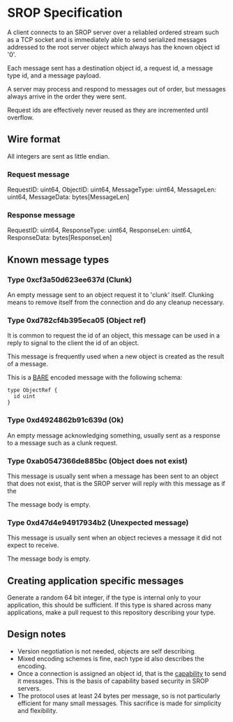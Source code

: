 
# SROP Specification

A client connects to an SROP server over a reliabled ordered stream such as a TCP socket
and is immediately able to send serialized messages addressed to the root server object which
always has the known object id '0'. 

Each message sent has a destination object id, a request id, a message type id, and a message payload.

A server may process and respond to messages out of order, but messages always arrive in the order they were sent.

Request ids are effectively never reused as they are incremented until overflow.

## Wire format

All integers are sent as little endian.

### Request message

RequestID: uint64, ObjectID: uint64, MessageType: uint64, MessageLen: uint64, MessageData: bytes[MessageLen]

### Response message

RequestID: uint64, ResponseType: uint64, ResponseLen: uint64, ResponseData: bytes[ResponseLen]

## Known message types

### Type 0xcf3a50d623ee637d (Clunk)

An empty message sent to an object request it to 'clunk' itself.
Clunking means to remove itself from the connection and do any cleanup
necessary.

### Type 0xd782cf4b395eca05 (Object ref)

It is common to request the id of an object, this message can
be used in a reply to signal to the client the id of an object.

This message is frequently used when a new object is created as the result of a message.

This is a [BARE](https://baremessages.org) encoded message with the following schema:

```
type ObjectRef {
  id uint
}
```

### Type 0xd4924862b91c639d (Ok)

An empty message acknowledging something, usually sent as a response to a message such as a clunk request.

### Type 0xab0547366de885bc (Object does not exist)

This message is usually sent when a message has been sent to an object that does not exist, that 
is the SROP server will reply with this message as if the 

The message body is empty.

### Type 0xd47d4e94917934b2 (Unexpected message)

This message is usually sent when an object recieves a message it did not expect to receive.

The message body is empty.

## Creating application specific messages

Generate a random 64 bit integer, if the type is internal only to your application, this should be sufficient. If this
type is shared across many applications, make a pull request to this repository describing your type.

## Design notes

- Version negotiation is not needed, objects are self describing.
- Mixed encoding schemes is fine, each type id also describes the encoding.
- Once a connection is assigned an object id, that is the [capability](https://en.wikipedia.org/wiki/Capability-based_security)
  to send it messages. This is the basis of capability based security in SROP servers.
- The protocol uses at least 24 bytes per message, so is not particularly efficient for many small messages. This sacrifice
  is made for simplicity and flexibility.